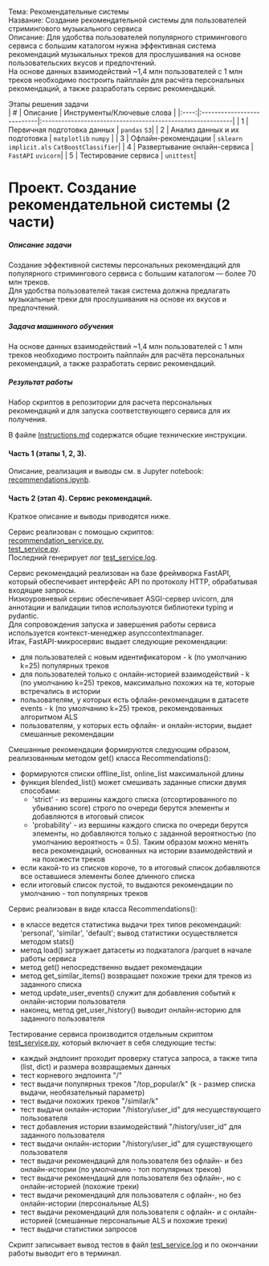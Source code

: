 Тема: Рекомендательные системы  
Название: Создание рекомендательной системы для пользователей стримингового музыкального сервиса  
Описание: Для удобства пользователей популярного стримингового сервиса с большим каталогом нужна эффективная система рекомендаций музыкальных треков для прослушивания на основе пользовательских вкусов и предпочтений.  
На основе данных взаимодействий ~1,4 млн пользователей с 1 млн треков необходимо построить пайплайн для расчёта персональных рекомендаций, а также разработать сервис рекомендаций.  

Этапы решения задачи    
| # | Описание | Инструменты/Ключевые слова |
|:----:|:---------------------------|:-----------------------------------------------------------|
| 1 | Первичная подготовка данных | `pandas` `S3`|
| 2 | Анализ данных и их подготовка | `matplotlib` `numpy` |
| 3 | Офлайн-рекомендации | `sklearn` ` implicit.als` `CatBoostClassifier`|
| 4 | Развертывание онлайн-сервиса | `FastAPI` `uvicorn`|
| 5 | Тестирование сервиса | `unittest`|



# Проект. Создание рекомендательной системы (2 части)

##### Описание задачи
Создание эффективной системы персональных рекомендаций для популярного стримингового сервиса с большим каталогом — более 70 млн треков.  
Для удобства пользователей такая система должна предлагать музыкальные треки для прослушивания на основе их вкусов и предпочтений.  
  
##### Задача машинного обучения  
На основе данных взаимодействий ~1,4 млн пользователей с 1 млн треков необходимо построить пайплайн для расчёта персональных рекомендаций, а также разработать сервис рекомендаций.  
  
##### Результат работы
Набор скриптов в репозитории для расчета персональных рекомендаций и для запуска соответствующего сервиса для их получения.

В файле [Instructions.md](./Instructions.md) содержатся общие технические инструкции.
  
#### Часть 1 (этапы 1, 2, 3).
Описание, реализация и выводы см. в Jupyter notebook:  
[recommendations.ipynb](./recommendations.ipynb).

#### Часть 2 (этап 4). Сервис рекомендаций.
Краткое описание и выводы приводятся ниже.  

Сервис реализован с помощью скриптов:  
[recommendation_service.py](./recommendation_service.py),  
[test_service.py](./test_service.py).  
Последний генерирует лог [test_service.log](./test_service.log).  
    
Сервис рекомендаций реализован на базе фреймворка FastAPI, который обеспечивает интерфейс API по протоколу HTTP, обрабатывая входящие запросы.  
Низкоуровневый сервис обеспечивает ASGI-сервер uvicorn, для аннотации и валидации типов используются библиотеки typing и pydantic.  
Для сопровождения запуска и завершения работы сервиса используется контекст-менеджер asynccontextmanager.  
Итак, FastAPI-микросервис выдает следующие рекомендации:
- для пользователей с новым идентификатором - k (по умолчанию k=25) популярных треков
- для пользователей только с онлайн-историей взаимодействий - k (по умолчанию k=25) треков, максимально похожих на те, которые встречались в истории
- пользователям, у которых есть офлайн-рекомендации в датасете events - k (по умолчанию k=25) треков, рекомендованных алгоритмом ALS
- пользователям, у которых есть офлайн- и онлайн-истории, выдает смешанные рекомендации
  
Смешанные рекомендации формируются следующим образом, реализованным методом get() класса Recommendations():
- формируются списки offline_list, online_list максимальной длины
- функция blended_list() может смешивать заданные списки двумя способами:
  - 'strict' - из вершины каждого списка (отсортированного по убыванию score) строго по очереди берутся элементы и добавляются в итоговый список
  - 'probability' - из вершины каждого списка по очереди берутся элементы, но добавляются только с заданной вероятностью (по умолчанию вероятность = 0.5). Таким образом можно менять веса рекомендаций, основанных на истории взаимодействий и на похожести треков
- если какой-то из списков короче, то в итоговый список добавляются все оставшиеся элементы более длинного списка
- если итоговый список пустой, то выдаются рекомендации по умолчанию - топ популярных треков
  
Сервис реализован в виде класса Recommendations():
- в классе ведется статистика выдачи трех типов рекомендаций: 'personal', 'similar', 'default'; вывод статистики осуществляется методом stats()
- метод load() загружает датасеты из подкаталога /parquet в начале работы сервиса
- метод get() непосредственно выдает рекомендации 
- метод get_similar_items() возвращает похожие треки для треков из заданного списка
- метод update_user_events() служит для добавления событий к онлайн-истории пользователя
- наконец, метод get_user_history() выводит онлайн-историю для заданного пользователя
  
Тестирование сервиса производится отдельным скриптом [test_service.py](./test_service.py), который включает в себя следующие тесты:  
- каждый эндпоинт проходит проверку статуса запроса, а также типа (list, dict) и размера возвращаемых данных
- тест корневого эндпоинта "/"
- тест выдачи популярных треков "/top_popular/k" (k - размер списка выдачи, необязательный параметр)
- тест выдачи похожих треков "/similar/k"
- тест выдачи онлайн-истории "/history/user_id" для несуществующего пользователя
- тест добавления истории взаимодействий "/history/user_id" для заданного пользователя
- тест выдачи онлайн-истории "/history/user_id" для существующего пользователя
- тест выдачи рекомендаций для пользователя без офлайн- и без онлайн-истории (по умолчанию - топ популярных треков)
- тест выдачи рекомендаций для пользователя без офлайн-, но с онлайн-историей (похожие треки)
- тест выдачи рекомендаций для пользователя с офлайн-, но без онлайн-истории (персональные ALS)
- тест выдачи рекомендаций для пользователя с офлайн- и с онлайн-историей (смешанные персональные ALS и похожие треки)
- тест выдачи статистики запросов  

Скрипт записывает вывод тестов в файл [test_service.log](./test_service.log) и по окончании работы выводит его в терминал.
